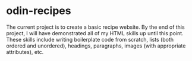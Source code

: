 # odin-recipes
The current project is to create a basic recipe website.
By the end of this project, I will have demonstrated all of my HTML skills up until this point. These skills include writing boilerplate code from scratch, lists (both ordered and unordered), headings, paragraphs, images (with appropriate attributes), etc.